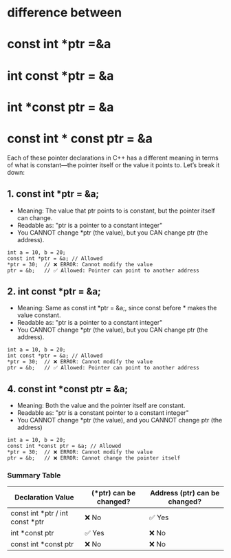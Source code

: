 # difference between 
# const int *ptr =&a
# int const *ptr = &a
# int *const ptr = &a
# const int * const ptr = &a

Each of these pointer declarations in C++ has a different meaning in terms of what is constant—the pointer itself or the value it points to. Let’s break it down:

## 1. const int *ptr = &a;

- Meaning: The value that ptr points to is constant, but the pointer itself can change.
- Readable as: "ptr is a pointer to a constant integer"
- You CANNOT change *ptr (the value), but you CAN change ptr (the address).
```
int a = 10, b = 20;
const int *ptr = &a; // Allowed
*ptr = 30;  // ❌ ERROR: Cannot modify the value
ptr = &b;   // ✅ Allowed: Pointer can point to another address
```

## 2. int const *ptr = &a;
- Meaning: Same as const int *ptr = &a;, since const before * makes the value constant.
- Readable as: "ptr is a pointer to a constant integer"
- You CANNOT change *ptr (the value), but you CAN change ptr (the address).
```
int a = 10, b = 20;
int const *ptr = &a; // Allowed
*ptr = 30;  // ❌ ERROR: Cannot modify the value
ptr = &b;   // ✅ Allowed: Pointer can point to another address
```

## 4. const int *const ptr = &a;
- Meaning: Both the value and the pointer itself are constant.
- Readable as: "ptr is a constant pointer to a constant integer"
- You CANNOT change *ptr (the value), and you CANNOT change ptr (the address)
```
int a = 10, b = 20;
const int *const ptr = &a; // Allowed
*ptr = 30;  // ❌ ERROR: Cannot modify the value
ptr = &b;   // ❌ ERROR: Cannot change the pointer itself
```

### Summary Table
| Declaration	Value | (*ptr) can be changed? |	Address (ptr) can be changed? |
|-------------------|------------------------|--------------------------------|
| const int *ptr / int const *ptr |	❌ No |	✅ Yes |
| int *const ptr |	✅ Yes |	❌ No |
| const int *const ptr |	❌ No | ❌ No |

